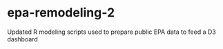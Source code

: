 # epa-remodeling-2
Updated R modeling scripts used to prepare public EPA data to feed a D3 dashboard
